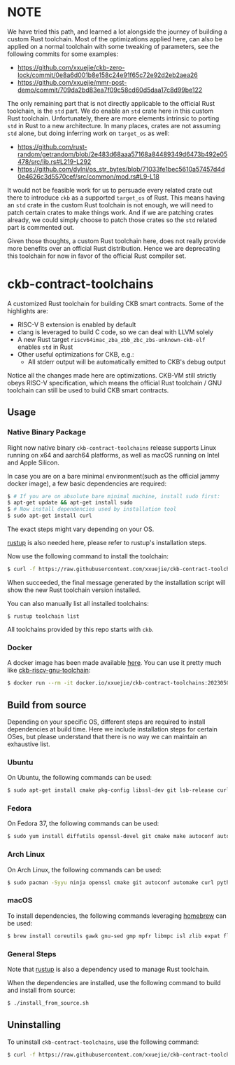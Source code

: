 # NOTE

We have tried this path, and learned a lot alongside the journey of building a custom Rust toolchain. Most of the optimizations applied here, can also be applied on a normal toolchain with some tweaking of parameters, see the following commits for some examples:

* https://github.com/xxuejie/ckb-zero-lock/commit/0e8a6d001b8e158c24e91f65c72e92d2eb2aea26
* https://github.com/xxuejie/mmr-post-demo/commit/709da2bd83ea7f09c58cd60d5daa17c8d99be122

The only remaining part that is not directly applicable to the official Rust toolchain, is the `std` part. We do enable an `std` crate here in this custom Rust toolchain. Unfortunately, there are more elements intrinsic to porting `std` in Rust to a new architecture. In many places, crates are not assuming `std` alone, but doing inferring work on `target_os` as well:

* https://github.com/rust-random/getrandom/blob/2e483d68aaa57168a84489349d6473b492e05478/src/lib.rs#L219-L292
* https://github.com/dylni/os_str_bytes/blob/71033fe1bec5610a57457d4d0e4626c3d5570cef/src/common/mod.rs#L9-L18

It would not be feasible work for us to persuade every related crate out there to introduce `ckb` as a supported `target_os` of Rust. This means having an `std` crate in the custom Rust toolchain is not enough, we will need to patch certain crates to make things work. And if we are patching crates already, we could simply choose to patch those crates so the `std` related part is commented out.

Given those thoughts, a custom Rust toolchain here, does not really provide more benefits over an official Rust distribution. Hence we are deprecating this toolchain for now in favor of the official Rust compiler set.

# ckb-contract-toolchains

A customized Rust toolchain for building CKB smart contracts. Some of the highlights are:

* RISC-V B extension is enabled by default
* clang is leveraged to build C code, so we can deal with LLVM solely
* A new Rust target `riscv64imac_zba_zbb_zbc_zbs-unknown-ckb-elf` enables `std` in Rust
* Other useful optimizations for CKB, e.g.:
    + All stderr output will be automatically emitted to CKB's debug output

Notice all the changes made here are optimizations. CKB-VM still strictly obeys RISC-V specification, which means the official Rust toolchain / GNU toolchain can still be used to build CKB smart contracts.

## Usage

### Native Binary Package

Right now native binary `ckb-contract-toolchains` release supports Linux running on x64 and aarch64 platforms, as well as macOS running on Intel and Apple Silicon.

In case you are on a bare minimal environment(such as the official jammy docker image), a few basic dependencies are required:

```bash
$ # If you are on absolute bare minimal machine, install sudo first:
$ apt-get update && apt-get install sudo
$ # Now install dependencies used by installation tool
$ sudo apt-get install curl
```

The exact steps might vary depending on your OS.

[rustup](https://rustup.rs/) is also needed here, please refer to rustup's installation steps.

Now use the following command to install the toolchain:

```bash
$ curl -f https://raw.githubusercontent.com/xxuejie/ckb-contract-toolchains/main/install.sh | bash
```

When succeeded, the final message generated by the installation script will show the new Rust toolchain version installed.

You can also manually list all installed toolchains:

```
$ rustup toolchain list
```

All toolchains provided by this repo starts with `ckb`.

### Docker

A docker image has been made available [here](https://hub.docker.com/r/xxuejie/ckb-contract-toolchains/tags). You can use it pretty much like [ckb-riscv-gnu-toolchain](https://hub.docker.com/r/nervos/ckb-riscv-gnu-toolchain/tags):

```bash
$ docker run --rm -it docker.io/xxuejie/ckb-contract-toolchains:20230504-1 bash
```

## Build from source

Depending on your specific OS, different steps are required to install dependencies at build time. Here we include installation steps for certain OSes, but please understand that there is no way we can maintain an exhaustive list.

### Ubuntu

On Ubuntu, the following commands can be used:

```bash
$ sudo apt-get install cmake pkg-config libssl-dev git lsb-release curl autoconf automake autotools-dev curl python3 libmpc-dev libmpfr-dev libgmp-dev gawk build-essential bison flex texinfo gperf libtool patchutils bc zlib1g-dev libexpat-dev ninja-build
```

### Fedora

On Fedora 37, the following commands can be used:

```bash
$ sudo yum install diffutils openssl-devel git cmake make autoconf automake python3 libmpc-devel mpfr-devel gmp-devel gawk  bison flex texinfo patchutils gcc gcc-c++ zlib-devel expat-devel ninja-build
```

### Arch Linux

On Arch Linux, the following commands can be used:

```bash
$ sudo pacman -Syyu ninja openssl cmake git autoconf automake curl python3 libmpc mpfr gmp gawk base-devel bison flex texinfo gperf libtool patchutils bc zlib expat
```

### macOS

To install dependencies, the following commands leveraging [homebrew](https://brew.sh/) can be used:

```bash
$ brew install coreutils gawk gnu-sed gmp mpfr libmpc isl zlib expat flock cmake pkg-config ninja openssl texinfo autoconf
```

### General Steps

Note that [rustup](https://rustup.rs/) is also a dependency used to manage Rust toolchain.

When the dependencies are installed, use the following command to build and install from source:

```bash
$ ./install_from_source.sh
```

## Uninstalling

To uninstall `ckb-contract-toolchains`, use the following command:

```bash
$ curl -f https://raw.githubusercontent.com/xxuejie/ckb-contract-toolchains/main/uninstall.sh | bash
```
